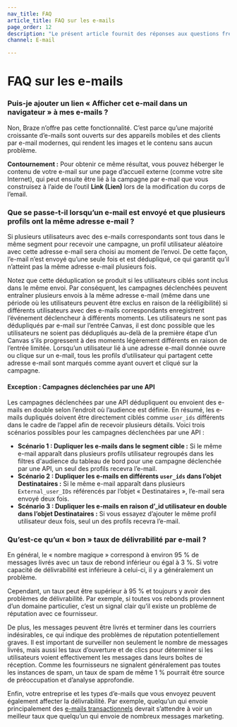```yaml
---
nav_title: FAQ
article_title: FAQ sur les e-mails
page_order: 12
description: "Le présent article fournit des réponses aux questions fréquemment posées sur les courriers électroniques."
channel: E-mail

---
```


# FAQ sur les e-mails

### Puis-je ajouter un lien « Afficher cet e-mail dans un navigateur » à mes e-mails ?

Non, Braze n’offre pas cette fonctionnalité. C’est parce qu’une majorité croissante d’e-mails sont ouverts sur des appareils mobiles et des clients par e-mail modernes, qui rendent les images et le contenu sans aucun problème.

**Contournement :** Pour obtenir ce même résultat, vous pouvez héberger le contenu de votre e-mail sur une page d’accueil externe (comme votre site Internet), qui peut ensuite être lié à la campagne par e-mail que vous construisez à l’aide de l’outil **Link (Lien)** lors de la modification du corps de l’email.

### Que se passe-t-il lorsqu’un e-mail est envoyé et que plusieurs profils ont la même adresse e-mail ?

Si plusieurs utilisateurs avec des e-mails correspondants sont tous dans le même segment pour recevoir une campagne, un profil utilisateur aléatoire avec cette adresse e-mail sera choisi au moment de l’envoi. De cette façon, l’e-mail n’est envoyé qu’une seule fois et est dédupliqué, ce qui garantit qu’il n’atteint pas la même adresse e-mail plusieurs fois.

Notez que cette déduplication se produit si les utilisateurs ciblés sont inclus dans le même envoi. Par conséquent, les campagnes déclenchées peuvent entraîner plusieurs envois à la même adresse e-mail (même dans une période où les utilisateurs peuvent être exclus en raison de la rééligibilité) si différents utilisateurs avec des e-mails correspondants enregistrent l’événement déclencheur à différents moments. Les utilisateurs ne sont pas dédupliqués par e-mail sur l’entrée Canvas, il est donc possible que les utilisateurs ne soient pas dédupliqués au-delà de la première étape d’un Canvas s’ils progressent à des moments légèrement différents en raison de l’entrée limitée. Lorsqu’un utilisateur lié à une adresse e-mail donnée ouvre ou clique sur un e-mail, tous les profils d’utilisateur qui partagent cette adresse e-mail sont marqués comme ayant ouvert et cliqué sur la campagne.

#### Exception : Campagnes déclenchées par une API

Les campagnes déclenchées par une API dédupliquent ou envoient des e-mails en double selon l’endroit où l’audience est définie. En résumé, les e-mails dupliqués doivent être directement ciblés comme `user_ids` différents dans le cadre de l’appel afin de recevoir plusieurs détails. Voici trois scénarios possibles pour les campagnes déclenchées par une API :

- **Scénario 1 : Dupliquer les e-mails dans le segment cible :** Si le même e-mail apparaît dans plusieurs profils utilisateur regroupés dans les filtres d'audience du tableau de bord pour une campagne déclenchée par une API, un seul des profils recevra l’e-mail.
- **Scénario 2 : Dupliquer les e-mails en différents `user_ids` dans l’objet Destinataires :** Si le même e-mail apparaît dans plusieurs `External_user_IDs` référencés par l’objet « Destinataires », l’e-mail sera envoyé deux fois.
- **Scénario 3 : Dupliquer les e-mails en raison d’_id utilisateur en double dans l’objet Destinataires :** Si vous essayez d’ajouter le même profil utilisateur deux fois, seul un des profils recevra l’e-mail.

### Qu’est-ce qu’un « bon » taux de délivrabilité par e-mail ?

En général, le « nombre magique » correspond à environ 95 % de messages livrés avec un taux de rebond inférieur ou égal à 3 %. Si votre capacité de délivrabilité est inférieure à celui-ci, il y a généralement un problème.

Cependant, un taux peut être supérieur à 95 % et toujours y avoir des problèmes de délivrabilité. Par exemple, si toutes vos rebonds proviennent d’un domaine particulier, c’est un signal clair qu’il existe un problème de réputation avec ce fournisseur.

De plus, les messages peuvent être livrés et terminer dans les courriers indésirables, ce qui indique des problèmes de réputation potentiellement graves. Il est important de surveiller non seulement le nombre de messages livrés, mais aussi les taux d’ouverture et de clics pour déterminer si les utilisateurs voient effectivement les messages dans leurs boîtes de réception. Comme les fournisseurs ne signalent généralement pas toutes les instances de spam, un taux de spam de même 1 % pourrait être source de préoccupation et d’analyse approfondie.

Enfin, votre entreprise et les types d’e-mails que vous envoyez peuvent également affecter la délivrabilité. Par exemple, quelqu’un qui envoie principalement des [e-mails transactionnels][1] devrait s’attendre à voir un meilleur taux que quelqu’un qui envoie de nombreux messages marketing.


[1]: {{site.baseurl}}/api/api_campaigns/transactional_api_campaign